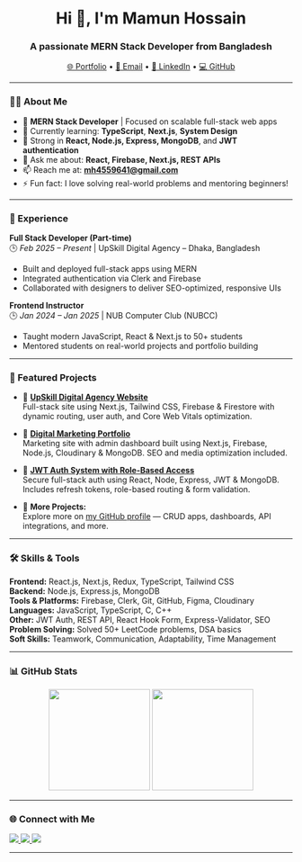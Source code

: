 <h1 align="center">Hi 👋, I'm Mamun Hossain</h1>
<h3 align="center">A passionate MERN Stack Developer from Bangladesh</h3>

<p align="center">
  <a href="https://mamun-hossain-one.vercel.app" target="_blank">🌐 Portfolio</a> •
  <a href="mailto:mh4559641@gmail.com">📧 Email</a> •
  <a href="https://linkedin.com/in/mamun-hossain-3a568b248" target="_blank">🔗 LinkedIn</a> •
  <a href="https://github.com/Mamun-Hossain-dev" target="_blank">💻 GitHub</a>
</p>

---

### 👨‍💻 About Me

- 🎯 **MERN Stack Developer** | Focused on scalable full-stack web apps
- 🌱 Currently learning: **TypeScript**, **Next.js**, **System Design**
- 🧠 Strong in **React, Node.js, Express, MongoDB**, and **JWT authentication**
- 💬 Ask me about: **React, Firebase, Next.js, REST APIs**
- 📫 Reach me at: **mh4559641@gmail.com**
- ⚡ Fun fact: I love solving real-world problems and mentoring beginners!

---

### 💼 Experience

**Full Stack Developer (Part-time)**  
🕒 *Feb 2025 – Present* | UpSkill Digital Agency – Dhaka, Bangladesh  
- Built and deployed full-stack apps using MERN
- Integrated authentication via Clerk and Firebase
- Collaborated with designers to deliver SEO-optimized, responsive UIs

**Frontend Instructor**  
🕒 *Jan 2024 – Jan 2025* | NUB Computer Club (NUBCC)  
- Taught modern JavaScript, React & Next.js to 50+ students
- Mentored students on real-world projects and portfolio building

---

### 🚀 Featured Projects

- 🔹 **[UpSkill Digital Agency Website](https://www.upskilldigitalagency.com/)**  
  Full-stack site using Next.js, Tailwind CSS, Firebase & Firestore with dynamic routing, user auth, and Core Web Vitals optimization.

- 🔹 **[Digital Marketing Portfolio](https://tanjil-hossain.com)**  
  Marketing site with admin dashboard built using Next.js, Firebase, Node.js, Cloudinary & MongoDB. SEO and media optimization included.

- 🔹 **[JWT Auth System with Role-Based Access](https://github.com/Mamun-Hossain-dev/Real-Time-Chat-Application)**  
  Secure full-stack auth using React, Node, Express, JWT & MongoDB. Includes refresh tokens, role-based routing & form validation.

- 📂 **More Projects:**  
  Explore more on [my GitHub profile](https://github.com/Mamun-Hossain-dev) — CRUD apps, dashboards, API integrations, and more.

---

### 🛠️ Skills & Tools

**Frontend:** React.js, Next.js, Redux, TypeScript, Tailwind CSS  
**Backend:** Node.js, Express.js, MongoDB  
**Tools & Platforms:** Firebase, Clerk, Git, GitHub, Figma, Cloudinary  
**Languages:** JavaScript, TypeScript, C, C++  
**Other:** JWT Auth, REST API, React Hook Form, Express-Validator, SEO  
**Problem Solving:** Solved 50+ LeetCode problems, DSA basics  
**Soft Skills:** Teamwork, Communication, Adaptability, Time Management

---

### 📊 GitHub Stats

<p align="center">
  <img src="https://github-readme-stats.vercel.app/api?username=Mamun-Hossain-dev&show_icons=true&theme=github_dark" height="180" />
  <img src="https://github-readme-streak-stats.herokuapp.com/?user=Mamun-Hossain-dev&theme=github-dark" height="180"/>
</p>

---

### 🌐 Connect with Me

<p align="left">
  <a href="https://linkedin.com/in/mamun-hossain-3a568b248" target="_blank">
    <img src="https://img.shields.io/badge/LinkedIn-blue?logo=linkedin&style=flat-square" />
  </a>
  <a href="mailto:mh4559641@gmail.com">
    <img src="https://img.shields.io/badge/Gmail-red?logo=gmail&style=flat-square" />
  </a>
  <a href="https://mamun-hossain-one.vercel.app" target="_blank">
    <img src="https://img.shields.io/badge/Portfolio-000?style=flat-square&logo=vercel&logoColor=white" />
  </a>
</p>

---



